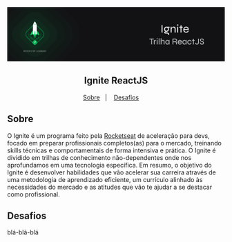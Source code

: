 <img alt="Ignite ReactJS" src="public/ignite-react.png" />
<h2 align="center">
  Ignite ReactJS
</h2>

<p align="center">
  <a href="#Sobre">Sobre</a>&nbsp;&nbsp;&nbsp;|&nbsp;&nbsp;&nbsp;
  <a href="#Desafios">Desafios</a>&nbsp;&nbsp;&nbsp;&nbsp;&nbsp;&nbsp;
</p>

## Sobre
O Ignite é um programa feito pela [Rocketseat](https://rocketseat.com.br) de aceleração para devs, focado em preparar profissionais completos(as) para o mercado, treinando skills técnicas e comportamentais de forma intensiva e prática. O Ignite é dividido em trilhas de conhecimento não-dependentes onde nos aprofundamos em uma tecnologia específica. Em resumo, o objetivo do Ignite é desenvolver habilidades que vão acelerar sua carreira através de uma metodologia de aprendizado eficiente, um currículo alinhado às necessidades do mercado e as atitudes que vão te ajudar a se destacar como profissional.

## Desafios
<p align="justify">
  blá-blá-blá
</p>
